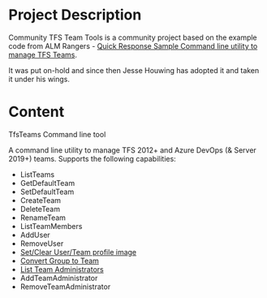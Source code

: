# Project Description

Community TFS Team Tools is a community project based on the example code from ALM Rangers - [Quick Response Sample Command line utility to manage TFS Teams](http://blogs.msdn.com/b/visualstudioalm/archive/2012/06/11/quick-response-sample-command-line-utility-to-manage-team-foundation-server-teams-and-users.aspx). 

It was put on-hold and since then Jesse Houwing has adopted it and taken it under his wings.

# Content

TfsTeams Command line tool

A command line utility to manage TFS 2012+ and Azure DevOps (& Server 2019+) teams. Supports the following capabilities:

- ListTeams
- GetDefaultTeam
- SetDefaultTeam
- CreateTeam
- DeleteTeam
- RenameTeam
- ListTeamMembers
- AddUser
- RemoveUser
- [Set/Clear User/Team profile image](http://blog.jessehouwing.nl/2013/01/set-your-tfs-profile-or-team-image-from.html)
- [Convert Group to Team](http://blog.jessehouwing.nl/2013/02/converting-group-to-team-in-tfs-2012.html)
- [List Team Administrators](https://web.archive.org/web/20130525090409/http://blog.johnsworkshop.net/tfs11-api-managing-team-administrators/)
- AddTeamAdministrator
- RemoveTeamAdministrator


